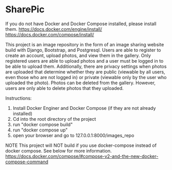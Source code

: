# SharePic
If you do not have Docker and Docker Compose installed, please install them.
https://docs.docker.com/engine/install/
https://docs.docker.com/compose/install/

This project is an image repository in the form of an image sharing website build with Django, Bootstrap, and Postgresql. 
Users are able to register to create an account, upload photos, and view them in the gallery. Only registered users are able to upload photos and a user must be logged in to be able to upload them.
Additionally, there are privacy settings when photos are uploaded that determine whether they are public (viewable by all users, even those who are not logged in) or private (viewable only by the user who uploaded the photo).
Photos can be deleted from the gallery. However, users are only able to delete photos that they uploaded.

Instructions:
1. Install Docker Enginer and Docker Compose (if they are not already installed)
2. Cd into the root directory of the project
3. run "docker compose build"
4. run "docker compose up"
5. open your browser and go to 127.0.0.1:8000/images_repo

NOTE 
This project will NOT build if you use docker-compose instead of docker compose. See below for more information.
https://docs.docker.com/compose/#compose-v2-and-the-new-docker-compose-command
